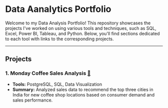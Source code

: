 # Data Aanalytics Portfolio

Welcome to my Data Analysis Portfolio! This repository showcases the projects I've worked on using various tools and techniques, such as SQL, Excel, Power BI, Tableau, and Python. Below, you'll find sections dedicated to each tool with links to the corresponding projects.


---
## Projects

### 1. **Monday Coffee Sales Analysis** [🔗](https://github.com/yourusername/monday-coffee-sales-analysis)
   - **Tools:** PostgreSQL, SQL, Data Visualization
   - **Summary:** Analyzed sales data to recommend the top three cities in India for new coffee shop locations based on consumer demand and sales performance.
